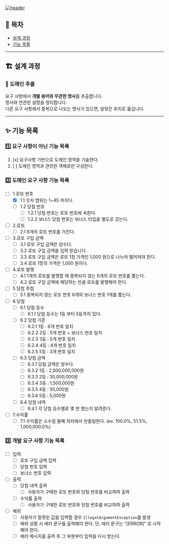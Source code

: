 [![header](https://capsule-render.vercel.app/api?type=waving&color=gradient&customColorList=24&animation=fadeIn&height=320&section=header&text=우아한테크코스%20Precourse%203주차&desc=🎱%20로또%20(Lotto)%20-%20김선재&fontSize=48&fontAlign=50&fontAlignY=36&descSize=24&descAlign=50&descAlignY=52)](https://github.com/h-beeen/java-racingcar-6/blob/h-beeen/docs/README.md)

## 🏁 목차

- [설계 과정](#🏗️-설계-과정)
- [기능 목록](#✨-기능-목록)

---

## 🏗️ 설계 과정

### 🎱 도메인 추출

요구 사항에서 **개발 용어와 무관한 명사**를 추출합니다.  
명사와 연관된 설명을 정리합니다.  
다른 요구 사항에서 중복으로 나오는 명사가 있으면, 알맞은 위치로 옮깁니다.

---

## ✨ 기능 목록

### 1️⃣ 요구 사항이 아닌 기능 목록

1. [x] 요구사항 기반으로 도메인 영역을 기술한다.
2. [ ] 도메인 영역과 관련한 객체로만 구성한다.

### 2️⃣ 도메인 요구 사항 기능 목록

- [ ] 1.로또 번호
    - [x] 1.1 숫자 범위는 1~45 까지다.
    - [ ] 1.2 당첨 번호
        - [ ] 1.2.1 당첨 번호는 로또 번호에 속한다.
        - [ ] 1.2.2 보너스 당첨 번호는 보너스 타입을 별도로 갖는다.
- [ ] 2.로또
    - [ ] 2.1 6개의 로또 번호를 가진다.
- [ ] 3.로또 구입 금액
    - [ ] 3.1 로또 구입 금액은 양수다.
    - [ ] 3.2 로또 구입 금액을 입력 받습니다.
    - [ ] 3.3 로또 구입 금액은 로또 1장 가격인 1,000 원으로 나누어 떨어져야 한다.
    - [ ] 3.4 로또 1장의 가격은 1,000 원이다.
- [ ] 4.로또 발행
    - [ ] 4.1 1개의 로또를 발행할 때 중복되지 않는 6개의 로또 번호를 뽑는다.
    - [ ] 4.2 로또 구입 금액에 해당하는 만큼 로또를 발행해야 한다.
- [ ] 5.당첨 추첨
    - [ ] 5.1 중복되지 않는 로또 번호 6개와 보너스 번호 1개를 뽑는다.
- [ ] 6.당첨
    - [ ] 6.1 당첨 등수
        - [ ] 6.1.1 당첨 등수는 1등 부터 5등까지 있다.
    - [ ] 6.2 당첨 기준
        - [ ] 6.2.1 1등 : 6개 번호 일치
        - [ ] 6.2.2 2등 : 5개 번호 + 보너스 번호 일치
        - [ ] 6.2.3 3등 : 5개 번호 일치
        - [ ] 6.2.4 4등 : 4개 번호 일치
        - [ ] 6.2.5 5등 : 3개 번호 일치
    - [ ] 6.3 당첨 금액
        - [ ] 6.3.1 당첨 금액은 양수다.
        - [ ] 6.3.2 1등 : 2,000,000,000원
        - [ ] 6.3.3 2등 : 30,000,000원
        - [ ] 6.3.4 3등 : 1,500,000원
        - [ ] 6.3.5 4등 : 50,000원
        - [ ] 6.3.6 5등 : 5,000원
    - [ ] 6.4 당첨 내역
        - [ ] 6.4.1 각 당첨 등수별로 몇 번 했는지 알려준다.
- [ ] 7.수익률
    - [ ] 7.1 수익률은 소수점 둘째 자리에서 반올림한다. (ex. 100.0%, 51.5%, 1,000,000.0%)

### 3️⃣ 개발 요구 사항 기능 목록

- [ ] 입력
    - [ ] 로또 구입 금액 입력
    - [ ] 당첨 번호 입력
    - [ ] 보너스 번호 입력
- [ ] 출력
    - [ ] 당첨 내역 출력
        - [ ] 사용자가 구매한 로또 번호와 당첨 번호를 비교하여 출력
    - [ ] 수익률 출력
        - [ ] 사용자가 구매한 로또 번호와 당첨 번호를 비교하여 출력
- [ ] 예외
    - [ ] 사용자가 잘못된 값을 입력할 경우 `IllegalArgumentException`를 발생
    - [ ] 예외 상황 시 에러 문구를 출력해야 한다. 단, 에러 문구는 "[ERROR]" 로 시작해야 한다.
    - [ ] 에러 메시지를 출력 후 그 부분부터 입력을 다시 받는다.
